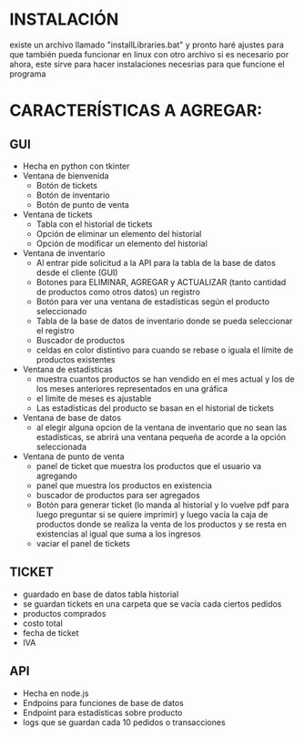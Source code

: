 # INSTALACIÓN
existe un archivo llamado "installLibraries.bat" y pronto haré ajustes para que también pueda funcionar en linux con otro archivo si es necesario
por ahora, este sirve para hacer instalaciones necesrias para que funcione el programa

# CARACTERÍSTICAS A AGREGAR:
## GUI
- Hecha en python con tkinter
- Ventana de bienvenida
    - Botón de tickets
    - Botón de inventario
    - Botón de punto de venta
- Ventana de tickets
    - Tabla con el historial de tickets
    - Opción de eliminar un elemento del historial
    - Opción de modificar un elemento del historial
- Ventana de inventario
    - Al entrar pide solicitud a la API para la tabla de la base de datos desde el cliente (GUI)
    - Botones para ELIMINAR, AGREGAR y ACTUALIZAR (tanto cantidad de productos como otros datos) un registro
    - Botón para ver una ventana de estadísticas según el producto seleccionado
    - Tabla de la base de datos de inventario donde se pueda seleccionar el registro
    - Buscador de productos
    - celdas en color distintivo para cuando se rebase o iguala el límite de productos existentes
- Ventana de estadísticas
    - muestra cuantos productos se han vendido en el mes actual y los de los meses anteriores representados en una gráfica
    - el limite de meses es ajustable
    - Las estadísticas del producto se basan en el historial de tickets
- Ventana de base de datos
    - al elegir alguna opcion de la ventana de inventario que no sean las estadísticas, se abrirá una ventana pequeña de acorde
      a la opción seleccionada
- Ventana de punto de venta
    - panel de ticket que muestra los productos que el usuario va agregando
    - panel que muestra los productos en existencia
    - buscador de productos para ser agregados
    - Botón para generar ticket (lo manda al historial y lo vuelve pdf para luego preguntar si se quiere imprimir) y luego vacía
      la caja de productos donde se realiza la venta de los productos y se resta en existencias al igual que suma a los ingresos
    - vaciar el panel de tickets
## TICKET
- guardado en base de datos tabla historial
- se guardan tickets en una carpeta que se vacía cada ciertos pedidos
- productos comprados
- costo total
- fecha de ticket
- IVA
## API
- Hecha en node.js
- Endpoins para funciones de base de datos
- Endpoint para estadísticas sobre producto
- logs que se guardan cada 10 pedidos o transacciones

